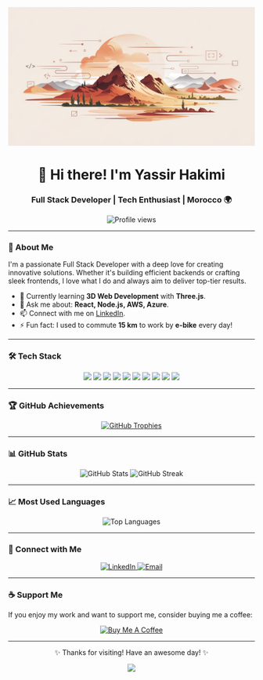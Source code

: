 <!-- Profile Header -->
![Header Image](https://github.com/yassjustice/yassjustice/blob/f83ee4ed9de8411d1e165796f4a652ce33cb477a/assets/watercolorBg.jpeg)

<h1 align="center">👋 Hi there! I'm Yassir Hakimi</h1>
<h3 align="center">Full Stack Developer | Tech Enthusiast | Morocco 🌍</h3>

<p align="center">
  <img src="https://komarev.com/ghpvc/?username=yassjustice&label=Profile%20views&color=0e75b6&style=flat" alt="Profile views" />
</p>

---

### 🚀 About Me
I'm a passionate Full Stack Developer with a deep love for creating innovative solutions. Whether it's building efficient backends or crafting sleek frontends, I love what I do and always aim to deliver top-tier results.

- 🌱 Currently learning **3D Web Development** with **Three.js**.
- 💬 Ask me about: **React, Node.js, AWS, Azure**.
- 📫 Connect with me on [LinkedIn](https://www.linkedin.com/in/yassir-hakimi-543678217/).
- ⚡ Fun fact: I used to commute **15 km** to work by **e-bike** every day!

---

### 🛠️ Tech Stack
<div align="center">
  <img src="https://img.shields.io/badge/-React-222222?style=flat&logo=react" />
  <img src="https://img.shields.io/badge/-Node.js-222222?style=flat&logo=node.js" />
  <img src="https://img.shields.io/badge/-JavaScript-222222?style=flat&logo=javascript" />
  <img src="https://img.shields.io/badge/-Express-222222?style=flat&logo=express" />
  <img src="https://img.shields.io/badge/-MongoDB-222222?style=flat&logo=mongodb" />
  <img src="https://img.shields.io/badge/-Python-222222?style=flat&logo=python" />
  <img src="https://img.shields.io/badge/-Figma-222222?style=flat&logo=figma" />
  <img src="https://img.shields.io/badge/-TailwindCSS-222222?style=flat&logo=tailwindcss" />
  <img src="https://img.shields.io/badge/-Git-222222?style=flat&logo=git" />
  <img src="https://img.shields.io/badge/-Postman-222222?style=flat&logo=postman" />
</div>

---

### 🏆 GitHub Achievements
<div align="center">
  <a href="https://github.com/ryo-ma/github-profile-trophy">
    <img src="https://github-profile-trophy.vercel.app/?username=yassjustice&theme=radical&row=1&no-frame=true&column=6" alt="GitHub Trophies" />
  </a>
</div>

---

### 📊 GitHub Stats
<div align="center">
  <img src="https://github-readme-stats.vercel.app/api?username=yassjustice&show_icons=true&theme=radical&hide_border=true" alt="GitHub Stats" />
  <img src="https://github-readme-streak-stats.herokuapp.com/?user=yassjustice&theme=radical&hide_border=true" alt="GitHub Streak" />
</div>

---

### 📈 Most Used Languages
<div align="center">
  <img src="https://github-readme-stats.vercel.app/api/top-langs?username=yassjustice&show_icons=true&locale=en&layout=compact&theme=radical&hide_border=true" alt="Top Languages" />
</div>

---

### 💬 Connect with Me
<div align="center">
  <a href="https://www.linkedin.com/in/yassir-hakimi-543678217/">
    <img src="https://img.shields.io/badge/LinkedIn-Yassir%20Hakimi-blue?style=for-the-badge&logo=linkedin" alt="LinkedIn" />
  </a>
  <a href="mailto:hakimiyassir60@gmail.com">
    <img src="https://img.shields.io/badge/Email-hakimiyassir60%40gmail.com-red?style=for-the-badge&logo=gmail" alt="Email" />
  </a>
</div>

---

### ☕ Support Me
If you enjoy my work and want to support me, consider buying me a coffee:

<div align="center">
  <a href="https://www.buymeacoffee.com/hakimiyassir">
    <img src="https://cdn.buymeacoffee.com/buttons/v2/default-yellow.png" height="50" width="210" alt="Buy Me A Coffee" />
  </a>
</div>

---

<div align="center">
  <p>✨ Thanks for visiting! Have an awesome day! ✨</p>
  <img src="https://media.giphy.com/media/26BRuo6sLetdllPAQ/giphy.gif" width="100" />
</div>
